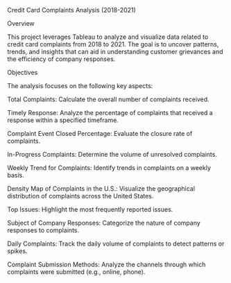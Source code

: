Credit Card Complaints Analysis (2018-2021)

Overview

This project leverages Tableau to analyze and visualize data related to credit card complaints from 2018 to 2021. The goal is to uncover patterns, trends, and insights that can aid in understanding customer grievances and the efficiency of company responses.

Objectives

The analysis focuses on the following key aspects:

Total Complaints: Calculate the overall number of complaints received.

Timely Response: Analyze the percentage of complaints that received a response within a specified timeframe.

Complaint Event Closed Percentage: Evaluate the closure rate of complaints.

In-Progress Complaints: Determine the volume of unresolved complaints.

Weekly Trend for Complaints: Identify trends in complaints on a weekly basis.

Density Map of Complaints in the U.S.: Visualize the geographical distribution of complaints across the United States.

Top Issues: Highlight the most frequently reported issues.

Subject of Company Responses: Categorize the nature of company responses to complaints.

Daily Complaints: Track the daily volume of complaints to detect patterns or spikes.

Complaint Submission Methods: Analyze the channels through which complaints were submitted (e.g., online, phone).
